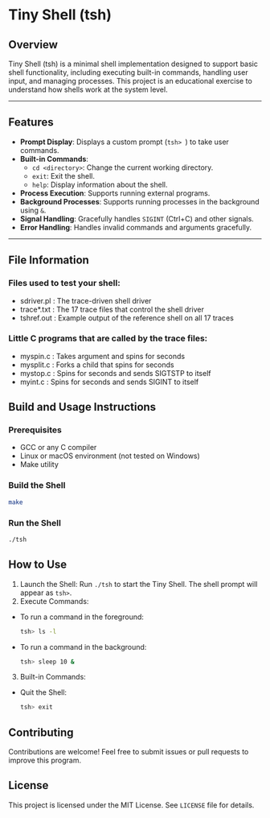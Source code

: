 # Tiny Shell (tsh)

## Overview

Tiny Shell (tsh) is a minimal shell implementation designed to support basic shell functionality, including executing built-in commands, handling user input, and managing processes. This project is an educational exercise to understand how shells work at the system level.

---

## Features

- **Prompt Display**: Displays a custom prompt (`tsh> `) to take user commands.
- **Built-in Commands**:
  - `cd <directory>`: Change the current working directory.
  - `exit`: Exit the shell.
  - `help`: Display information about the shell.
- **Process Execution**: Supports running external programs.
- **Background Processes**: Supports running processes in the background using `&`.
- **Signal Handling**: Gracefully handles `SIGINT` (Ctrl+C) and other signals.
- **Error Handling**: Handles invalid commands and arguments gracefully.

---

## File Information
### Files used to test your shell:
- sdriver.pl : The trace-driven shell driver 
- trace*.txt : The 17 trace files that control the shell driver 
- tshref.out : Example output of the reference shell on all 17 traces 

### Little C programs that are called by the trace files:
- myspin.c	: Takes argument <n> and spins for <n> seconds 
- mysplit.c	: Forks a child that spins for <n> seconds 
- mystop.c  : Spins for <n> seconds and sends SIGTSTP to itself 
- myint.c   : Spins for <n> seconds and sends SIGINT to itself 


## Build and Usage Instructions

### Prerequisites
 - GCC or any C compiler
 - Linux or macOS environment (not tested on Windows)
 - Make utility

### Build the Shell
```bash
make
```

### Run the Shell
```bash
./tsh
```

## How to Use
1. Launch the Shell: Run `./tsh` to start the Tiny Shell. The shell prompt will appear as `tsh>`.
2. Execute Commands:
  - To run a command in the foreground:
    ```bash
    tsh> ls -l
    ```
  - To run a command in the background:
    ```bash
    tsh> sleep 10 &
    ```
3. Built-in Commands:
  - Quit the Shell:
    ```bash
    tsh> exit
    ```

## Contributing
Contributions are welcome! Feel free to submit issues or pull requests to improve this program.

## License
This project is licensed under the MIT License. See `LICENSE` file for details.




